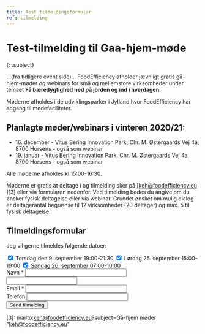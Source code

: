 ```yaml
---
title: Test tilmeldingsformular
ref: tilmelding
---
```


# Test-tilmelding til Gaa-hjem-møde
{: .subject}

...(fra tidligere event side)...
FoodEfficiency afholder jævnligt gratis gå-hjem-møder og webinars for små og mellemstore virksomheder under temaet **Få bæredygtighed ned på jorden og ind i hverdagen**.

Møderne afholdes i de udviklingsparker i Jylland hvor FoodEfficiency har adgang til mødefaciliteter. 

## Planlagte møder/webinars i vinteren 2020/21:

* 16\. december - Vitus Bering Innovation Park, Chr. M. Østergaards Vej 4a, 8700 Horsens - også som webinar
* 19\. januar - Vitus Bering Innovation Park, Chr. M. Østergaards Vej 4a, 8700 Horsens - også som webinar 

Alle møderne afholdes kl 15:00-16:30.

Møderne er gratis at deltage i og tilmelding sker på [keh@foodefficiency.eu ][3] eller via formularen nedenfor.
Ved tilmelding bedes du angive om du ønsker fysisk deltagelse eller via webinar.
Grundet ønsket om mulig dialog er deltagerantal begrænse til 12 virksomheder (20 deltager) og max. 5 til fysisk deltagelse. 

## Tilmeldingsformular

Jeg vil gerne tilmeldes følgende datoer:

<div class="contact-inner">
<div class="inquiries">
  <form accept-charset="UTF-8" class="new_inquiry" id="new_inquiry" method="post" data-name="Contact form">
    <div style="margin:0;padding:0;display:inline">
      <input id="locale" name="locale" type="hidden" value="da">
      <input id="utf8" name="utf8" type="hidden" value="✓">
      <input id="authenticity_token" name="authenticity_token" type="hidden" value="8vr2lMQljUu/67VhB2GS5pXRZubfGknz0sIweGYatWU=">
    </div>
    <div>
      <label class="checkbox field">
          <input type="checkbox" name="09/09-2021" checked />
          <span>Torsdag den 9. september 19:00-21:30</span>
      </label>
      <label class="checkbox field">
          <input type="checkbox" name="25/09-2021" checked />
          <span>Lørdag 25. september 15:00-19:00</span>
      </label>
      <label class="checkbox field">
          <input type="checkbox" name="26/09-2021" checked />
          <span>Søndag 26. september 07:00-10:00</span>
      </label>
    </div>
    <!-- <div class="field message_field">
      <label class="placeholder-fallback" for="inquiry_message">Besked *</label>
      <textarea cols="40" id="inquiry_message" name="message" placeholder="Specielle forhold vedr. tilmelding" rows="8"></textarea>
    </div> -->
    <div class="field">
      <label class="placeholder-fallback" for="inquiry_name">Navn *</label>
      <input class="text" id="inquiry_name" name="name" placeholder="" required="required" size="30" type="text">
    </div>
    <input id="lastname" class="offscreen" name="lastname" tabindex="-1" type="text" value="">
    <div class="field">
      <label class="placeholder-fallback" for="inquiry_email">Email *</label>
      <input class="text email" id="inquiry_email" name="email" placeholder="" required="required" size="30" type="email">
    </div>
    <div class="field">
      <label class="placeholder-fallback" for="inquiry_phone">Telefon</label>
      <input class="text phone" id="inquiry_phone" name="phone" placeholder="" size="30" type="phone">
    </div>
    <div class="actions">
      <input class="btn btn-success" id="contact_submit" name="commit" type="submit" value="Send tilmelding">
    </div>
  </form>
</div>
</div>
<script type="text/javascript">
function clearInquiryForm() {
  // document.getElementById("inquiry_message").value = "";
  document.getElementById("inquiry_name").value = "";
  document.getElementById("inquiry_email").value = "";
  document.getElementById("inquiry_phone").value = "";
}

// ContactUs API
document.getElementById("contact_submit").addEventListener("click", function(event){
  event.preventDefault()

  const locale = document.getElementById("locale").value;
  const checkedBoxes = document.querySelectorAll('input[type=checkbox]:checked');
  var message = "Tilmelding til følgende events:\n";
  checkedBoxes
    .forEach((input) => {
      message = message + " *  " + input.name + "\n";
    });
  const subject = document.getElementById("subject").innerText;
  const name = document.getElementById("inquiry_name").value;
  const lastname = document.getElementById("lastname").value;
  const email = document.getElementById("inquiry_email").value; 
  const phone = document.getElementById("inquiry_phone").value; 
  const data = { locale, message, subject, name, lastname, email, phone }
  const url = 'https://fb65cne4o6.execute-api.eu-central-1.amazonaws.com/send';
  const headers = {
    'Access-Control-Allow-Origin': '*',
    'Access-Control-Allow-Credentials': true,
  }
  axios.post(url, data, headers).then(res => {
    alert('Mange tak for din tilmelding.  Vi vil vende tilbage snarest muligt.');
    clearInquiryForm();
  }).catch(err => {
    console.log(err)
    alert("Der skete en fejl. Check om du har udfyldt felterne: besked, navn, email og telefon");
  })
  return true;
});
</script>
<script src="https://cdnjs.cloudflare.com/ajax/libs/axios/0.18.0/axios.min.js"></script>

[3]: mailto:keh@foodefficiency.eu?subject=Gå-hjem møder "keh@foodefficiency.eu"

